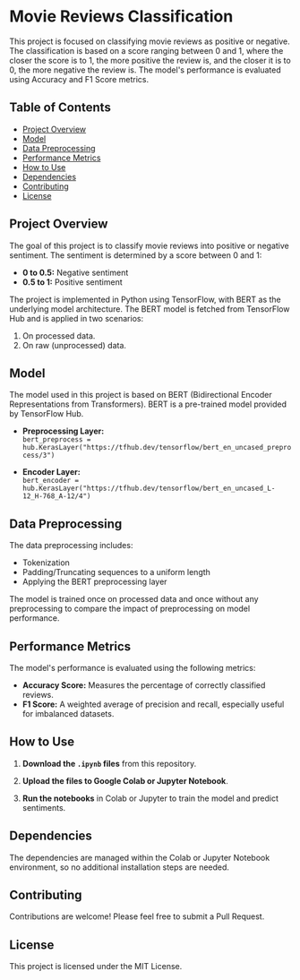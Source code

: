 # Movie Reviews Classification

This project is focused on classifying movie reviews as positive or negative. The classification is based on a score ranging between 0 and 1, where the closer the score is to 1, the more positive the review is, and the closer it is to 0, the more negative the review is. The model's performance is evaluated using Accuracy and F1 Score metrics.

## Table of Contents
- [Project Overview](#project-overview)
- [Model](#model)
- [Data Preprocessing](#data-preprocessing)
- [Performance Metrics](#performance-metrics)
- [How to Use](#how-to-use)
- [Dependencies](#dependencies)
- [Contributing](#contributing)
- [License](#license)

## Project Overview
The goal of this project is to classify movie reviews into positive or negative sentiment. The sentiment is determined by a score between 0 and 1:
- **0 to 0.5:** Negative sentiment
- **0.5 to 1:** Positive sentiment

The project is implemented in Python using TensorFlow, with BERT as the underlying model architecture. The BERT model is fetched from TensorFlow Hub and is applied in two scenarios:
1. On processed data.
2. On raw (unprocessed) data.

## Model
The model used in this project is based on BERT (Bidirectional Encoder Representations from Transformers). BERT is a pre-trained model provided by TensorFlow Hub.

- **Preprocessing Layer:**  
  `bert_preprocess = hub.KerasLayer("https://tfhub.dev/tensorflow/bert_en_uncased_preprocess/3")`

- **Encoder Layer:**  
  `bert_encoder = hub.KerasLayer("https://tfhub.dev/tensorflow/bert_en_uncased_L-12_H-768_A-12/4")`

## Data Preprocessing
The data preprocessing includes:
- Tokenization
- Padding/Truncating sequences to a uniform length
- Applying the BERT preprocessing layer

The model is trained once on processed data and once without any preprocessing to compare the impact of preprocessing on model performance.

## Performance Metrics
The model's performance is evaluated using the following metrics:
- **Accuracy Score:** Measures the percentage of correctly classified reviews.
- **F1 Score:** A weighted average of precision and recall, especially useful for imbalanced datasets.

## How to Use
1. **Download the `.ipynb` files** from this repository.

2. **Upload the files to Google Colab or Jupyter Notebook**.

3. **Run the notebooks** in Colab or Jupyter to train the model and predict sentiments.

## Dependencies
The dependencies are managed within the Colab or Jupyter Notebook environment, so no additional installation steps are needed.

## Contributing
Contributions are welcome! Please feel free to submit a Pull Request.

## License
This project is licensed under the MIT License.
